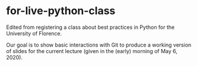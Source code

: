 # for-live-python-class
Edited from registering a class about best practices in Python for the University of Florence.

Our goal is to show basic interactions with Git to produce a working version of slides for 
the current lecture (given in the (early) morning of May 6, 2020).
